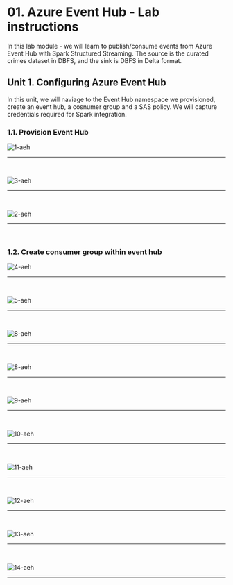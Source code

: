 # 01. Azure Event Hub - Lab instructions

In this lab module - we will learn to publish/consume events from Azure Event Hub with Spark Structured Streaming.  The source is the curated crimes dataset in DBFS, and the sink is DBFS in Delta format.<br>

## Unit 1. Configuring Azure Event Hub
In this unit, we will naviage to the Event Hub namespace we provisioned, create an event hub, a cosnumer group and a SAS policy.  We will capture credentials required for Spark integration.<br>

### 1.1. Provision Event Hub

![1-aeh](../../../images/2-aeh/1.png)
<br>
<hr>
<br>

![3-aeh](../../../images/2-aeh/3.png)
<br>
<hr>
<br>

![2-aeh](../../../images/2-aeh/2.png)
<br>
<hr>
<br>

### 1.2. Create consumer group within event hub

![4-aeh](../../../images/2-aeh/4.png)
<br>
<hr>
<br>

![5-aeh](../../../images/2-aeh/5.png)
<br>
<hr>
<br>

![8-aeh](../../../images/2-aeh/8.png)
<br>
<hr>
<br>

![8-aeh](../../../images/2-aeh/8.png)
<br>
<hr>
<br>

![9-aeh](../../../images/2-aeh/9.png)
<br>
<hr>
<br>


![10-aeh](../../../images/2-aeh/10.png)
<br>
<hr>
<br>


![11-aeh](../../../images/2-aeh/11.png)
<br>
<hr>
<br>


![12-aeh](../../../images/2-aeh/12.png)
<br>
<hr>
<br>


![13-aeh](../../../images/2-aeh/13.png)
<br>
<hr>
<br>

![14-aeh](../../../images/2-aeh/14.png)
<br>
<hr>
<br>


